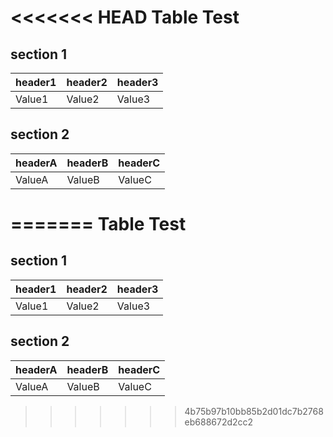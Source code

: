 <<<<<<< HEAD
Table Test
============

section 1
------------

|header1    |header2    |header3|
|-----------|-----------|---------|
|Value1     |Value2     |Value3   |


section 2
-----------

|headerA    |headerB    |headerC|
|-----------|-----------|---------|
|ValueA     |ValueB     |ValueC   |
=======
Table Test
============

section 1
------------

|header1    |header2    |header3|
|-----------|-----------|---------|
|Value1     |Value2     |Value3   |


section 2
-----------

|headerA    |headerB    |headerC|
|-----------|-----------|---------|
|ValueA     |ValueB     |ValueC   |
>>>>>>> 4b75b97b10bb85b2d01dc7b2768eb688672d2cc2
